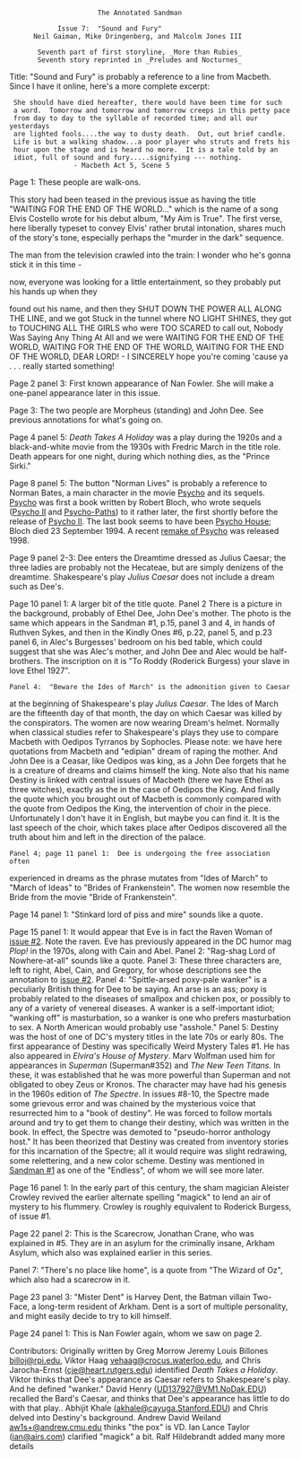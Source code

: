                           The Annotated Sandman

		        Issue 7:  "Sound and Fury"
          Neil Gaiman, Mike Dringenberg, and Malcolm Jones III

           Seventh part of first storyline, _More than Rubies_
           Seventh story reprinted in _Preludes and Nocturnes_



Title:  "Sound and Fury" is probably a reference to a line from Macbeth.
Since I have it online, here's a more complete excerpt:

     She should have died hereafter, there would have been time for such
     a word.  Tomorrow and tomorrow and tomorrow creeps in this petty pace
     from day to day to the syllable of recorded time; and all our yesterdays
     are lighted fools....the way to dusty death.  Out, out brief candle.
     Life is but a walking shadow...a poor player who struts and frets his
     hour upon the stage and is heard no more.  It is a tale told by an
     idiot, full of sound and fury.....signifying --- nothing.
					- Macbeth Act 5, Scene 5

Page 1:  These people are walk-ons.

This story had been teased in the previous issue as having the title "WAITING
FOR THE END OF THE WORLD..." which is the name of a song Elvis Costello wrote
for his debut album, "My Aim is True". The first verse, here liberally typeset
to convey Elvis' rather brutal intonation, shares much of the story's tone,
especially perhaps the "murder in the dark" sequence.

The man from the television crawled into the train: I wonder who he's gonna
stick it in this time -

now, everyone was looking for a little entertainment, so they probably put his
hands up when they

found out his name, and then they SHUT DOWN THE POWER ALL ALONG THE LINE, and
we got Stuck in the tunnel where NO LIGHT SHINES, they got to TOUCHING ALL THE
GIRLS who were TOO SCARED to call out, Nobody Was Saying Any Thing At All and
we were WAITING FOR THE END OF THE WORLD, WAITING FOR THE END OF THE WORLD,
WAITING FOR THE END OF THE WORLD, DEAR LORD! - I SINCERELY hope you're coming
'cause ya . . . really started something!

Page 2 panel 3:  First known appearance of Nan Fowler.  She will make a
one-panel appearance later in this issue.

Page 3:  The two people are Morpheus (standing) and John Dee.  See previous
annotations for what's going on.

Page 4 panel 5:  _Death Takes A Holiday_ was a play during the 1920s and a
black-and-white movie from the 1930s with Fredric March in the title role.
Death appears for one night, during which nothing dies, as the "Prince Sirki."

Page 8 panel 5:  The button "Norman Lives" is probably a reference to Norman
Bates, a main character in the movie [Psycho](http://uk.imdb.com/Title?0054215)
and its sequels. [Psycho](http://www.amazon.com/exec/obidos/ASIN/0812519329)
was first a book written by Robert Bloch, who wrote sequels
([Psycho II](http://www.amazon.com/exec/obidos/ASIN/0812500334) and
[Psycho-Paths](http://www.amazon.com/exec/obidos/ASIN/0812503406)) to it rather
later, the first shortly before the release of
[Psycho II](http://uk.imdb.com/Title?0086154). The last book seems to have been
[Psycho House](http://www.amazon.com/exec/obidos/ASIN/0812509196); Bloch died
23 September 1994. A recent [remake of Psycho](http://uk.imdb.com/Title?0155975)
was released 1998.

Page 9 panel 2-3:  Dee enters the Dreamtime dressed as Julius Caesar; the three
ladies are probably not the Hecateae, but are simply denizens of the dreamtime.
Shakespeare's play _Julius Caesar_ does not include a dream such as Dee's.

Page 10 panel 1:  A larger bit of the title quote.
    Panel 2  There is a picture in the background, probably of Ethel Dee,
John Dee's mother. The photo is the same which appears in the Sandman #1, p.15,
panel 3 and 4, in hands of Ruthven Sykes, and then in the Kindly Ones #6, p.22,
panel 5, and p.23 panel 6, in Alec's Burgesses' bedroom on his bed table, which
could suggest that she was Alec's mother, and John Dee and Alec would be
half-brothers. The inscription on it is "To Roddy (Roderick Burgess) your slave
in love Ethel 1927".

    Panel 4:  "Beware the Ides of March" is the admonition given to Caesar
at the beginning of Shakespeare's play _Julius Caesar_.  The Ides of March are
the fifteenth day of that month, the day on which Caesar was killed by the
conspirators.  The women are now wearing Dream's helmet.
Normally when classical studies refer to Shakespeare's plays they use to
compare Macbeth with Oedipos Tyrranos by Sophocles. Please note: we have here
quotations from Macbeth and "edipian" dream of raping the mother. And John Dee
is a Ceasar, like Oedipos was king, as a John Dee forgets that he is a creature
of dreams and claims himself the king. Note also that his name Destiny is
linked with central issues of Macbeth (there we have Ethel as three witches),
exactly as the in the case of Oedipos the King. And finally the quote which you
brought out of Macbeth is commonly compared with the quote from Oedipos the
King, the intervention of choir in the piece. Unfortunately I don't have it in
English, but maybe you can find it. It is the last speech of the choir, which
takes place after Oedipos discovered all the truth about him and left in the
direction of the palace.

    Panel 4; page 11 panel 1:  Dee is undergoing the free association often
experienced in dreams as the phrase mutates from "Ides of March" to "March of
Ideas" to "Brides of Frankenstein".  The women now resemble the Bride from the
movie "Bride of Frankenstein".

Page 14 panel 1:  "Stinkard lord of piss and mire" sounds like a quote.

Page 15 panel 1:  It would appear that Eve is in fact the Raven Woman of
[issue #2](sandman.02.html). Note the raven.  Eve has previously appeared in the
DC humor mag _Plop!_ in the 1970s, along with Cain and Abel.
    Panel 2:  "Rag-shag Lord of Nowhere-at-all" sounds like a quote.
    Panel 3:  These three characters are, left to right, Abel, Cain, and
Gregory, for whose descriptions see the annotation to [issue #2](sandman.02.html).
    Panel 4:  "Spittle-arsed poxy-pale wanker" is a peculiarly British
thing for Dee to be saying.  An arse is an ass; poxy is probably related to the
diseases of smallpox and chicken pox, or possibly to any of a variety of
venereal diseases.  A wanker is a self-important idiot; "wanking off" is
masturbation, so a wanker is one who prefers masturbation to sex.  A North
American would probably use "asshole."
    Panel 5:  Destiny was the host of one of DC's mystery titles in the
late 70s or early 80s. The first appearance of Destiny was specifically Weird
Mystery Tales #1. He has also appeared in _Elvira's House of Mystery_. Marv
Wolfman used him for appearances in _Superman_ (Superman#352) and _The New Teen
Titans_.
In these, it was established that he was more powerful than Superman and not
obligated to obey Zeus or Kronos.  The character may have had his genesis in
the 1960s edition of _The Spectre_.  In issues #8-10, the Spectre made some
grievous error and was chained by the mysterious voice that resurrected him to
a "book of destiny".  He was forced to follow mortals around and try to get
them to change their destiny, which was written in the book.  In effect, the
Spectre was demoted to "pseudo-horror anthology host."  It has been theorized
that Destiny was created from inventory stories for this incarnation of the
Spectre; all it would require was slight redrawing, some relettering, and a new
color scheme.  Destiny was mentioned in [Sandman #1](sandman.01.html) as one
of the "Endless", of whom we will see more later.

Page 16 panel 1:  In the early part of this century, the sham magician Aleister
Crowley revived the earlier alternate spelling "magick" to lend an air of
mystery to his flummery.  Crowley is roughly equivalent to Roderick Burgess,
of issue #1.

Page 22 panel 2:  This is the Scarecrow, Jonathan Crane, who was explained in
#5.  They are in an asylum for the criminally insane, Arkham Asylum, which also
was explained earlier in this series.

Panel 7:  "There's no place like home", is a quote from "The Wizard of Oz",
which also had a scarecrow in it.

Page 23 panel 3:  "Mister Dent" is Harvey Dent, the Batman villain
Two-Face, a long-term resident of Arkham.  Dent is a sort of multiple
personality, and might easily decide to try to kill himself.

Page 24 panel 1:  This is Nan Fowler again, whom we saw on page 2.

Contributors:
    Originally written by Greg Morrow
	Jeremy Louis Billones <billoj@rpi.edu>, Viktor Haag
<vehaag@crocus.waterloo.edu>, and Chris Jarocha-Ernst (cje@heart.rutgers.edu)
identified _Death Takes a Holiday_.
	Viktor thinks that Dee's appearance as Caesar refers to Shakespeare's
play.  And he defined "wanker."  David Henry (UD137927@VM1.NoDak.EDU) recalled
the Bard's Caesar, and thinks that Dee's appearance has little to do with that
play..
	Abhijit Khale (akhale@cayuga.Stanford.EDU) and Chris delved into
Destiny's background.
	Andrew David Weiland <aw1s+@andrew.cmu.edu> thinks "the pox" is VD.
	Ian Lance Taylor (ian@airs.com) clarified "magick" a bit.
    Ralf Hildebrandt added many more details
